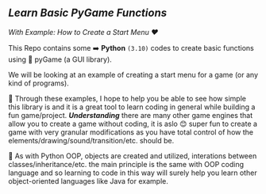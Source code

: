 ## *Learn Basic PyGame Functions*
_With Example: How to Create a Start Menu :heart:_

This Repo contains some :arrow_right: **Python** `(3.10)` codes to create basic functions using :snake: pyGame (a GUI library).

We will be looking at an example of creating a start menu for a game (or any kind of programs).

:small_blue_diamond: Through these examples, I hope to help you be able to see how simple this library is and it is 
a great tool to learn coding in general while building a fun game/project. ***Understanding*** there are
many other game engines that allow you to create a game without coding, it is aslo :blush: super fun to 
create a game with very granular modifications as you have total control of how the 
elements/drawing/sound/transition/etc. should be.

:small_orange_diamond: As with Python OOP, objects are created and utilized, interations between classes/inheritance/etc.
the main principle is the same with OOP coding language and so learning to code in this way will surely
help you learn other object-oriented languages like Java for example.
